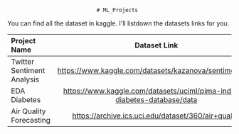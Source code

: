                                 # ML_Projects
 You can find all the dataset in kaggle. I'll listdown the datasets links for you.

| Project Name                  |                             Dataset Link                                      |
|:------------------------------|:-----------------------------------------------------------------------------:|
| Twitter Sentiment Analysis    | https://www.kaggle.com/datasets/kazanova/sentiment140                         |
| EDA Diabetes                  | https://www.kaggle.com/datasets/uciml/pima-indians-diabetes-database/data     |
| Air Quality Forecasting       | https://archive.ics.uci.edu/dataset/360/air+quality                           |
